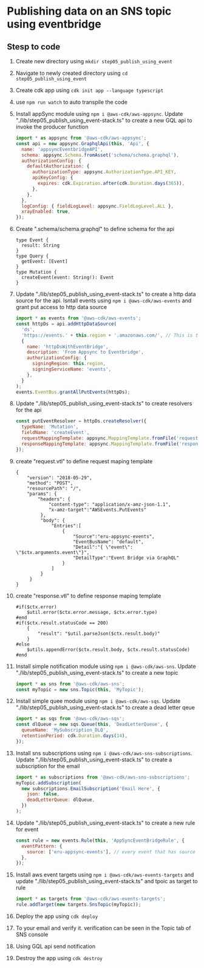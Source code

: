 # Publishing data on an SNS topic using eventbridge

## Stesp to code

1. Create new directory using `mkdir step05_publish_using_event`
2. Navigate to newly created directory using `cd step05_publish_using_event`
3. Create cdk app using `cdk init app --language typescript`
4. use `npm run watch` to auto transpile the code
5. Install appSync module using `npm i @aws-cdk/aws-appsync`. Update "./lib/step05_publish_using_event-stack.ts" to create a new GQL api to invoke the producer function

   ```js
   import * as appsync from '@aws-cdk/aws-appsync';
   const api = new appsync.GraphqlApi(this, 'Api', {
     name: 'appsyncEventbridgeAPI',
     schema: appsync.Schema.fromAsset('schema/schema.graphql'),
     authorizationConfig: {
       defaultAuthorization: {
         authorizationType: appsync.AuthorizationType.API_KEY,
         apiKeyConfig: {
           expires: cdk.Expiration.after(cdk.Duration.days(365)),
         },
       },
     },
     logConfig: { fieldLogLevel: appsync.FieldLogLevel.ALL },
     xrayEnabled: true,
   });
   ```

6. Create ".schema/schema.graphql" to define schema for the api

   ```gql
   type Event {
     result: String
   }
   type Query {
     getEvent: [Event]
   }
   type Mutation {
     createEvent(event: String!): Event
   }
   ```

7. Update "./lib/step05_publish_using_event-stack.ts" to create a http data source for the api. Isntall events using `npm i @aws-cdk/aws-events` and grant put access to http data source

   ```js
   import * as events from '@aws-cdk/aws-events';
   const httpDs = api.addHttpDataSource(
     'ds',
     'https://events.' + this.region + '.amazonaws.com/', // This is the ENDPOINT for eventbridge.
     {
       name: 'httpDsWithEventBridge',
       description: 'From Appsync to Eventbridge',
       authorizationConfig: {
         signingRegion: this.region,
         signingServiceName: 'events',
       },
     }
   );
   events.EventBus.grantAllPutEvents(httpDs);
   ```

8. Update "./lib/step05_publish_using_event-stack.ts" to create resolvers for the api

   ```js
   const putEventResolver = httpDs.createResolver({
     typeName: 'Mutation',
     fieldName: 'createEvent',
     requestMappingTemplate: appsync.MappingTemplate.fromFile('request.vtl'),
     responseMappingTemplate: appsync.MappingTemplate.fromFile('response.vtl'),
   });
   ```

9. create "request.vtl" to define request maping template

   ```vtl
   {
       "version": "2018-05-29",
       "method": "POST",
       "resourcePath": "/",
       "params": {
           "headers": {
               "content-type": "application/x-amz-json-1.1",
               "x-amz-target":"AWSEvents.PutEvents"
            },
            "body": {
                "Entries":[
                    {
                        "Source":"eru-appsync-events",
                        "EventBusName": "default",
                        "Detail":"{ \"event\": \"$ctx.arguments.event\"}",
                        "DetailType":"Event Bridge via GraphQL"
                    }
                ]
            }
        }
   }
   ```

10. create "response.vtl" to define response maping template

    ```vtl
    #if($ctx.error)
        $util.error($ctx.error.message, $ctx.error.type)
    #end
    #if($ctx.result.statusCode == 200)
        {
            "result": "$util.parseJson($ctx.result.body)"
        }
    #else
        $utils.appendError($ctx.result.body, $ctx.result.statusCode)
    #end
    ```

11. Install simple notification module using `npm i @aws-cdk/aws-sns`. Update "./lib/step05_publish_using_event-stack.ts" to create a new topic

    ```js
    import * as sns from '@aws-cdk/aws-sns';
    const myTopic = new sns.Topic(this, 'MyTopic');
    ```

12. Install simple quee module using `npm i @aws-cdk/aws-sqs`. Update "./lib/step05_publish_using_event-stack.ts" to create a dead letter qeue

    ```js
    import * as sqs from '@aws-cdk/aws-sqs';
    const dlQueue = new sqs.Queue(this, 'DeadLetterQueue', {
      queueName: 'MySubscription_DLQ',
      retentionPeriod: cdk.Duration.days(14),
    });
    ```

13. Install sns subscriptions using `npm i @aws-cdk/aws-sns-subscriptions`. Update "./lib/step05_publish_using_event-stack.ts" to create a subscription for the email

    ```js
    import * as subscriptions from '@aws-cdk/aws-sns-subscriptions';
    myTopic.addSubscription(
      new subscriptions.EmailSubscription('Email Here', {
        json: false,
        deadLetterQueue: dlQueue,
      })
    );
    ```

14. Update "./lib/step05_publish_using_event-stack.ts" to create a new rule for event

    ```js
    const rule = new events.Rule(this, 'AppSyncEventBridgeRule', {
      eventPattern: {
        source: ['eru-appsync-events'], // every event that has source = "eru-appsync-events" will be sent to SNS topic
      },
    });
    ```

15. Install aws event targets using `npm i @aws-cdk/aws-events-targets` and update "./lib/step05_publish_using_event-stack.ts" and tpoic as target to rule

    ```js
    import * as targets from '@aws-cdk/aws-events-targets';
    rule.addTarget(new targets.SnsTopic(myTopic));
    ```

16. Deploy the app using `cdk deploy`

17. To your email and verify it. verification can be seen in the Topic tab of SNS console
18. Using GQL api send notification

19. Destroy the app using `cdk destroy`
